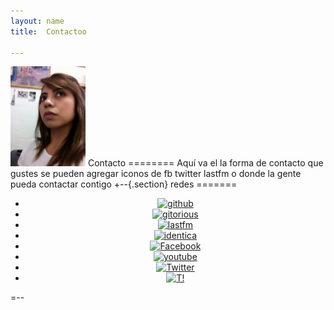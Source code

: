 ```yaml
---
layout: name
title:  Contactoo

---
```



<img class='inset right' src='/img/areli1.jpg' title='Lic. Areli Tamayo' width='120px' />
Contacto
========
Aquí va el la forma de contacto que gustes se pueden agregar iconos de fb twitter lastfm o donde la gente pueda contactar contigo 
+--{.section}
redes 
=======
<center>
  <ul> 
     <li><a href="https://github.com/cruznick" title="github" target="_blank"><img src="/site-img/octocat.png" alt="github"/></a></li>
     <li><a href="https://gitorious.org/~cruznick" title="gitorious" target="_blank"><img src="/site-img/gitorious.png" alt="gitorious"/></a></li>
     <li><a href="http://last.fm/user/cruznick07" title="lastfm" target="_blank"><img src="/site-img/lastfm.png" alt="lastfm"/></a></li>
     <li><a href="http://identi.ca/cruznick" titles="identica" target="_blank"><img src="/site-img/identica.png" alt="identica"></a></li>
     <li><a href="http://www.facebook.com/cruznick" titles="Facebook" target="_blank"><img src="/site-img/facebook.png" alt="Facebook"></a></li>
     <li><a href="http://www.youtube.com/user/cruznick07" titles="Youtube" target="_blank"><img src="/site-img/youtube.png" alt="youtube"></a></li>
     <li><a href="https://twitter.com/#!/cruznick_" titles="Twitter" target="_blank"><img src="/site-img/twitter.png" alt="Twitter"></a></li>
     <li><a href="http://www.taringa.net/perfil/cruznick07" titles="T!r" target="_blank"><img src="/site-img/taringa.png" alt="T!"></a></li>
  </ul> 
</center>
=--
